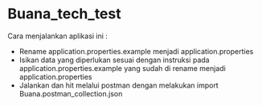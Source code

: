 # Buana_tech_test

Cara menjalankan aplikasi ini :
- Rename application.properties.example menjadi application.properties
- Isikan data yang diperlukan sesuai dengan instruksi pada application.properties.example yang sudah di rename menjadi application.properties
- Jalankan dan hit melalui postman dengan melakukan import Buana.postman_collection.json
